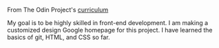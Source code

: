 From The Odin Project's [curriculum](http://www.theodinproject.com/web-development-101/html-css)

My goal is to be highly skilled in front-end development. I am making a customized design Google homepage for this project. I have learned the basics of git, HTML, and CSS so far. 